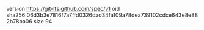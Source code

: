 version https://git-lfs.github.com/spec/v1
oid sha256:06d3b3e7816f7a7ffd0326dad34fa109a78dea739102cdce643e8e882b78ba06
size 94
